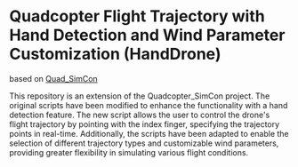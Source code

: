 # Quadcopter Flight Trajectory with Hand Detection and Wind Parameter Customization (HandDrone)

based on [Quad_SimCon](https://github.com/bobzwik/Quadcopter_SimCon?tab=readme-ov-file)

This repository is an extension of the Quadcopter_SimCon project. The original scripts have been modified to enhance the functionality with a hand detection feature. The new script allows the user to control the drone's flight trajectory by pointing with the index finger, specifying the trajectory points in real-time. Additionally, the scripts have been adapted to enable the selection of different trajectory types and customizable wind parameters, providing greater flexibility in simulating various flight conditions.
